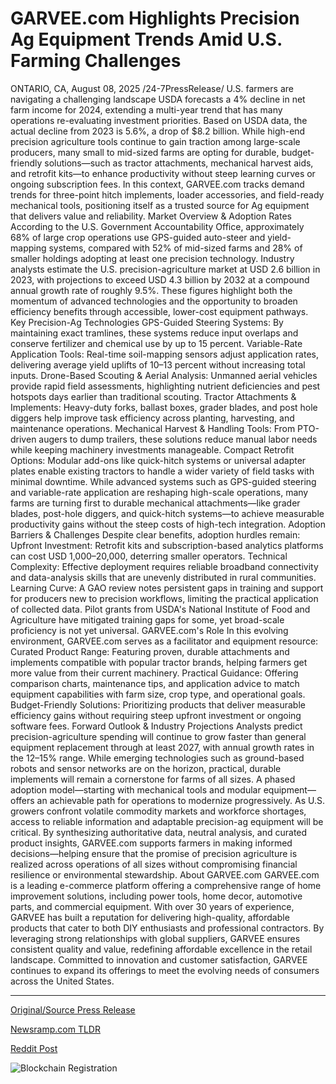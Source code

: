 # GARVEE.com Highlights Precision Ag Equipment Trends Amid U.S. Farming Challenges

ONTARIO, CA, August 08, 2025 /24-7PressRelease/  U.S. farmers are navigating a challenging landscape USDA forecasts a 4% decline in net farm income for 2024, extending a multi-year trend that has many operations re-evaluating investment priorities. Based on USDA data, the actual decline from 2023 is 5.6%, a drop of $8.2 billion. While high-end precision agriculture tools continue to gain traction among large-scale producers, many small to mid-sized farms are opting for durable, budget-friendly solutions—such as tractor attachments, mechanical harvest aids, and retrofit kits—to enhance productivity without steep learning curves or ongoing subscription fees. In this context, GARVEE.com tracks demand trends for three-point hitch implements, loader accessories, and field-ready mechanical tools, positioning itself as a trusted source for Ag equipment that delivers value and reliability.  Market Overview & Adoption Rates According to the U.S. Government Accountability Office, approximately 68% of large crop operations use GPS-guided auto-steer and yield-mapping systems, compared with 52% of mid-sized farms and 28% of smaller holdings adopting at least one precision technology. Industry analysts estimate the U.S. precision-agriculture market at USD 2.6 billion in 2023, with projections to exceed USD 4.3 billion by 2032 at a compound annual growth rate of roughly 9.5%. These figures highlight both the momentum of advanced technologies and the opportunity to broaden efficiency benefits through accessible, lower-cost equipment pathways.  Key Precision-Ag Technologies GPS-Guided Steering Systems: By maintaining exact tramlines, these systems reduce input overlaps and conserve fertilizer and chemical use by up to 15 percent. Variable-Rate Application Tools: Real-time soil-mapping sensors adjust application rates, delivering average yield uplifts of 10–13 percent without increasing total inputs. Drone-Based Scouting & Aerial Analysis: Unmanned aerial vehicles provide rapid field assessments, highlighting nutrient deficiencies and pest hotspots days earlier than traditional scouting. Tractor Attachments & Implements: Heavy-duty forks, ballast boxes, grader blades, and post hole diggers help improve task efficiency across planting, harvesting, and maintenance operations. Mechanical Harvest & Handling Tools: From PTO-driven augers to dump trailers, these solutions reduce manual labor needs while keeping machinery investments manageable. Compact Retrofit Options: Modular add-ons like quick-hitch systems or universal adapter plates enable existing tractors to handle a wider variety of field tasks with minimal downtime.  While advanced systems such as GPS-guided steering and variable-rate application are reshaping high-scale operations, many farms are turning first to durable mechanical attachments—like grader blades, post-hole diggers, and quick-hitch systems—to achieve measurable productivity gains without the steep costs of high-tech integration.  Adoption Barriers & Challenges Despite clear benefits, adoption hurdles remain: Upfront Investment: Retrofit kits and subscription-based analytics platforms can cost USD 1,000–20,000, deterring smaller operators. Technical Complexity: Effective deployment requires reliable broadband connectivity and data-analysis skills that are unevenly distributed in rural communities. Learning Curve: A GAO review notes persistent gaps in training and support for producers new to precision workflows, limiting the practical application of collected data.  Pilot grants from USDA's National Institute of Food and Agriculture have mitigated training gaps for some, yet broad-scale proficiency is not yet universal.  GARVEE.com's Role In this evolving environment, GARVEE.com serves as a facilitator and equipment resource: Curated Product Range: Featuring proven, durable attachments and implements compatible with popular tractor brands, helping farmers get more value from their current machinery. Practical Guidance: Offering comparison charts, maintenance tips, and application advice to match equipment capabilities with farm size, crop type, and operational goals. Budget-Friendly Solutions: Prioritizing products that deliver measurable efficiency gains without requiring steep upfront investment or ongoing software fees.  Forward Outlook & Industry Projections Analysts predict precision-agriculture spending will continue to grow faster than general equipment replacement through at least 2027, with annual growth rates in the 12–15% range. While emerging technologies such as ground-based robots and sensor networks are on the horizon, practical, durable implements will remain a cornerstone for farms of all sizes. A phased adoption model—starting with mechanical tools and modular equipment—offers an achievable path for operations to modernize progressively.  As U.S. growers confront volatile commodity markets and workforce shortages, access to reliable information and adaptable precision-ag equipment will be critical. By synthesizing authoritative data, neutral analysis, and curated product insights, GARVEE.com supports farmers in making informed decisions—helping ensure that the promise of precision agriculture is realized across operations of all sizes without compromising financial resilience or environmental stewardship.  About GARVEE.com  GARVEE.com is a leading e-commerce platform offering a comprehensive range of home improvement solutions, including power tools, home decor, automotive parts, and commercial equipment. With over 30 years of experience, GARVEE has built a reputation for delivering high-quality, affordable products that cater to both DIY enthusiasts and professional contractors. By leveraging strong relationships with global suppliers, GARVEE ensures consistent quality and value, redefining affordable excellence in the retail landscape. Committed to innovation and customer satisfaction, GARVEE continues to expand its offerings to meet the evolving needs of consumers across the United States. 

---

[Original/Source Press Release](https://www.24-7pressrelease.com/press-release/525655/garveecom-highlights-precision-ag-equipment-trends-amid-us-farming-challenges)
                    

[Newsramp.com TLDR](https://newsramp.com/curated-news/u-s-farmers-turn-to-budget-friendly-ag-equipment-amid-income-decline/d811485f16b7409366295e1f5e71b1c1) 

 



[Reddit Post](https://www.reddit.com/r/newsramp/comments/1mkots6/us_farmers_turn_to_budgetfriendly_ag_equipment/) 



![Blockchain Registration](https://cdn.newsramp.app/24-7PressRelease/qrcode/258/8/ulnaQasT.webp)